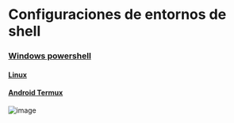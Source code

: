# Configuraciones de entornos de shell

### [Windows powershell](https://github.com/erik-451/Conf-Linux/tree/main/Windows)
#### [Linux](https://github.com/erik-451/Conf-Linux/tree/main/Linux)
#### [Android Termux](https://github.com/erik-451/Conf-Linux/tree/main/Android-Termux)

![image](https://user-images.githubusercontent.com/47476901/162640652-6890e46e-4763-425b-8422-b273b33ee49c.png)
